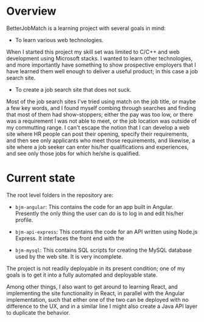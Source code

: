 # Overview

BetterJobMatch is a learning project with several goals in mind:

* To learn various web technologies.

When I started this project my skill set was limited to C/C++ and web development using Microsoft stacks. I wanted to learn other technologies, and more importantly have something to show prospective employers that I have learned them well enough to deliver a useful product; in this case a job search site.

* To create a job search site that does not suck.

Most of the job search sites I've tried using match on the job title, or maybe a few key words, and I found myself combing through searches and finding that most of them had show-stoppers; either the pay was too low, or there was a requirement I was not able to meet, or the job location was outside of my commutting range. I can't escape the notion that I can develop a web site where HR people can post their opening, specify their requirements, and then see only applicants who meet those requirements, and likewise, a site where a job seeker can enter his/her qualifications and experiences, and see only those jobs for which he/she is qualified.

# Current state

The root level folders in the repository are:

* `bjm-angular`: This contains the code for an app built in Angular. Presently the only thing the user can do is to log in and edit his/her profile.

* `bjm-api-express`: This contains the code for an API written using Node.js Express. It interfaces the front end with the 

* `bjm-mysql`: This contains SQL scripts for creating the MySQL database used by the web site. It is very incomplete.

The project is not readily deployable in its present condition; one of my goals is to get it into a fully automated and deployable state.

Among other things, I also want to get around to learning React, and implementing the site functionality in React, in parallel with the Angular implementation, such that either one of the two can be deployed with no difference to the UX, and in a similar line I might also create a Java API layer to duplicate the behavior.


